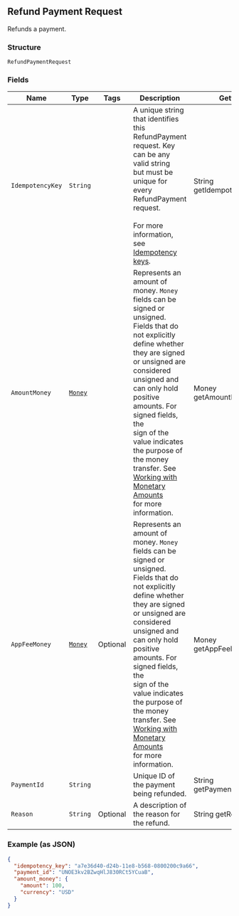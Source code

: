 ## Refund Payment Request

Refunds a payment.

### Structure

`RefundPaymentRequest`

### Fields

| Name | Type | Tags | Description | Getter |
|  --- | --- | --- | --- | --- |
| `IdempotencyKey` | `String` |  | A unique string that identifies this RefundPayment request. Key can be any valid string<br>but must be unique for every RefundPayment request.<br><br>For more information, see [Idempotency keys](https://developer.squareup.com/docs/working-with-apis/idempotency). | String getIdempotencyKey() |
| `AmountMoney` | [`Money`](/doc/models/money.md) |  | Represents an amount of money. `Money` fields can be signed or unsigned.<br>Fields that do not explicitly define whether they are signed or unsigned are<br>considered unsigned and can only hold positive amounts. For signed fields, the<br>sign of the value indicates the purpose of the money transfer. See<br>[Working with Monetary Amounts](https://developer.squareup.com/docs/build-basics/working-with-monetary-amounts)<br>for more information. | Money getAmountMoney() |
| `AppFeeMoney` | [`Money`](/doc/models/money.md) | Optional | Represents an amount of money. `Money` fields can be signed or unsigned.<br>Fields that do not explicitly define whether they are signed or unsigned are<br>considered unsigned and can only hold positive amounts. For signed fields, the<br>sign of the value indicates the purpose of the money transfer. See<br>[Working with Monetary Amounts](https://developer.squareup.com/docs/build-basics/working-with-monetary-amounts)<br>for more information. | Money getAppFeeMoney() |
| `PaymentId` | `String` |  | Unique ID of the payment being refunded. | String getPaymentId() |
| `Reason` | `String` | Optional | A description of the reason for the refund. | String getReason() |

### Example (as JSON)

```json
{
  "idempotency_key": "a7e36d40-d24b-11e8-b568-0800200c9a66",
  "payment_id": "UNOE3kv2BZwqHlJ830RCt5YCuaB",
  "amount_money": {
    "amount": 100,
    "currency": "USD"
  }
}
```

